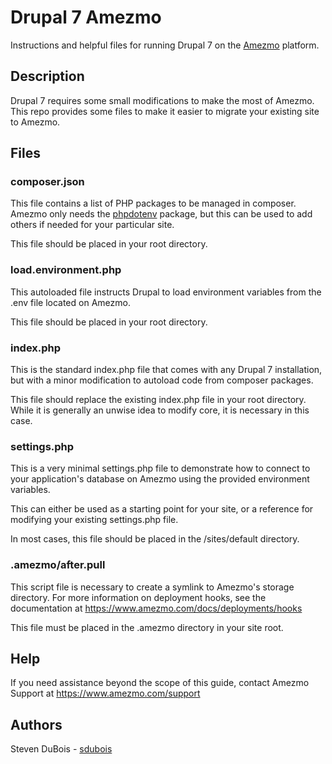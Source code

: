 # Drupal 7 Amezmo

Instructions and helpful files for running Drupal 7 on the [Amezmo](http://amezmo.com) platform.

## Description

Drupal 7 requires some small modifications to make the most of Amezmo. This repo provides some files to make it easier to migrate your existing site to Amezmo.

## Files

###  composer.json

This file contains a list of PHP packages to be managed in composer. Amezmo only needs the [phpdotenv](https://github.com/vlucas/phpdotenv) package, but this can be used to add others if needed for your particular site.

This file should be placed in your root directory. 

### load.environment.php

This autoloaded file instructs Drupal to load environment variables from the .env file located on Amezmo.

This file should be placed in your root directory. 

### index.php

This is the standard index.php file that comes with any Drupal 7 installation, but with a minor modification to autoload code from composer packages. 

This file should replace the existing index.php file in your root directory. While it is generally an unwise idea to modify core, it is necessary in this case.

### settings.php

This is a very minimal settings.php file to demonstrate how to connect to your application's database on Amezmo using the provided environment variables. 

This can either be used as a starting point for your site, or a reference for modifying your existing settings.php file. 

In most cases, this file should be placed in the /sites/default directory. 

### .amezmo/after.pull

This script file is necessary to create a symlink to Amezmo's storage directory. For more information on deployment hooks, see the documentation at https://www.amezmo.com/docs/deployments/hooks

This file must be placed in the .amezmo directory in your site root. 

## Help

If you need assistance beyond the scope of this guide, contact Amezmo Support at https://www.amezmo.com/support

## Authors

Steven DuBois - [sdubois](https://github.com/sdubois)
